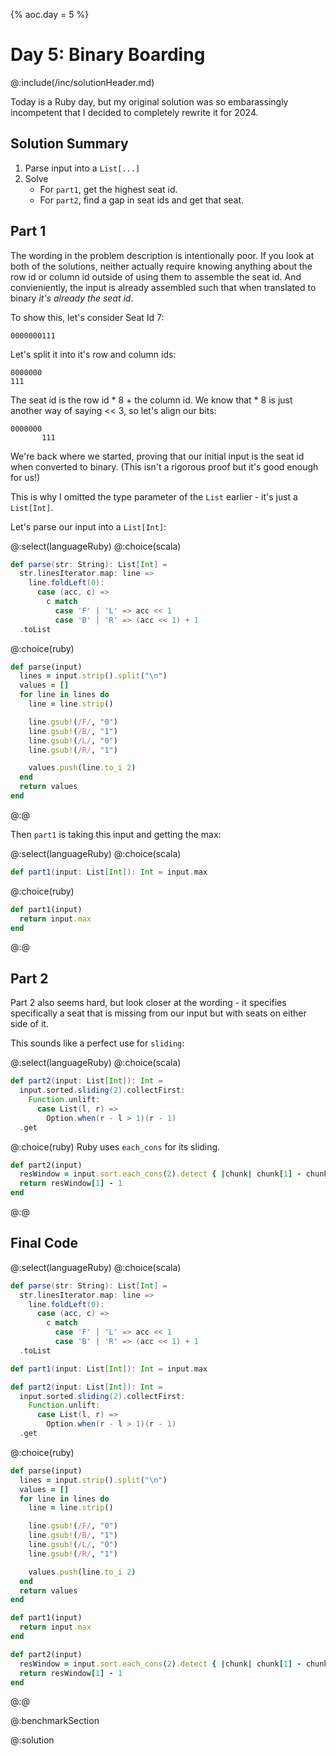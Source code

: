 {%
aoc.day = 5
%}

# Day 5: Binary Boarding

@:include(/inc/solutionHeader.md)

Today is a Ruby day, but my original solution was so embarassingly incompetent that I decided to completely rewrite it for 2024.

## Solution Summary

1. Parse input into a `List[...]`
2. Solve
    * For `part1`, get the highest seat id.
    * For `part2`, find a gap in seat ids and get that seat.

## Part 1

The wording in the problem description is intentionally poor. If you look at both of the solutions, neither actually require knowing
anything about the row id or column id outside of using them to assemble the seat id. And convieniently, the input is already assembled
such that when translated to binary _it's already the seat id_. 

To show this, let's consider Seat Id 7: 

```
0000000111
```

Let's split it into it's row and column ids:

```
0000000
111
```

The seat id is the row id * 8 + the column id. We know that * 8 is just another way of saying << 3, so
let's align our bits:

```
0000000
       111
```
We're back where we started, proving that our initial input is the seat id when converted to binary. 
(This isn't a rigorous proof but it's good enough for us!)


This is why I omitted the type parameter of the `List` earlier - it's just a `List[Int]`.

Let's parse our input into a `List[Int]`:

@:select(languageRuby)
@:choice(scala)
```scala 3
def parse(str: String): List[Int] =
  str.linesIterator.map: line =>
    line.foldLeft(0):
      case (acc, c) =>
        c match
          case 'F' | 'L' => acc << 1
          case 'B' | 'R' => (acc << 1) + 1
  .toList
```
@:choice(ruby)
```ruby
def parse(input)
  lines = input.strip().split("\n")
  values = []
  for line in lines do
    line = line.strip()

    line.gsub!(/F/, "0")
    line.gsub!(/B/, "1")
    line.gsub!(/L/, "0")
    line.gsub!(/R/, "1")

    values.push(line.to_i 2)
  end
  return values
end
```
@:@

Then `part1` is taking this input and getting the max:

@:select(languageRuby)
@:choice(scala)
```scala 3
def part1(input: List[Int]): Int = input.max
```
@:choice(ruby)
```ruby
def part1(input) 
  return input.max
end
```
@:@

## Part 2

Part 2 also seems hard, but look closer at the wording - it specifies specifically a seat that is missing from our input but with seats on either side of it.

This sounds like a perfect use for `sliding`:

@:select(languageRuby)
@:choice(scala)
```scala 3
def part2(input: List[Int]): Int =
  input.sorted.sliding(2).collectFirst:
    Function.unlift:
      case List(l, r) =>
        Option.when(r - l > 1)(r - 1)
  .get
```
@:choice(ruby)
Ruby uses `each_cons` for its sliding.
```ruby
def part2(input)
  resWindow = input.sort.each_cons(2).detect { |chunk| chunk[1] - chunk[0] > 1 }
  return resWindow[1] - 1
end
```
@:@

## Final Code

@:select(languageRuby)
@:choice(scala)
```scala 3
def parse(str: String): List[Int] =
  str.linesIterator.map: line =>
    line.foldLeft(0):
      case (acc, c) =>
        c match
          case 'F' | 'L' => acc << 1
          case 'B' | 'R' => (acc << 1) + 1
  .toList

def part1(input: List[Int]): Int = input.max

def part2(input: List[Int]): Int =
  input.sorted.sliding(2).collectFirst:
    Function.unlift:
      case List(l, r) =>
        Option.when(r - l > 1)(r - 1)
  .get
```
@:choice(ruby)
```ruby
def parse(input)
  lines = input.strip().split("\n")
  values = []
  for line in lines do
    line = line.strip()

    line.gsub!(/F/, "0")
    line.gsub!(/B/, "1")
    line.gsub!(/L/, "0")
    line.gsub!(/R/, "1")

    values.push(line.to_i 2)
  end
  return values
end

def part1(input) 
  return input.max
end

def part2(input)
  resWindow = input.sort.each_cons(2).detect { |chunk| chunk[1] - chunk[0] > 1 }
  return resWindow[1] - 1
end
```
@:@

@:benchmarkSection

@:solution